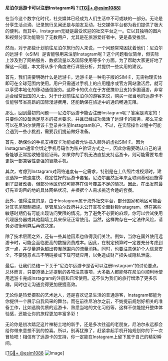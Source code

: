 **尼泊尔远游卡可以注册Instagram吗？[[TG💪+ @esim1088](https://t.me/s/esim1088)]**

在当今这个数字化时代，社交媒体已经成为人们生活中不可或缺的一部分。无论是分享生活点滴、记录旅行见闻还是与朋友互动，社交媒体平台都为我们提供了极大的便利。而其中，Instagram无疑是最受欢迎的社交平台之一。它以其独特的图片和视频分享功能吸引了无数用户，尤其是在旅游爱好者中，更是备受推崇。

然而，对于那些计划前往尼泊尔旅行的人来说，一个问题常常困扰着他们：尼泊尔的远游卡（eSIM）是否能够用来注册Instagram呢？这个问题看似简单，但实际上涉及到了网络服务、数据流量以及国际使用等多个方面。为了帮助大家更好地了解这一问题，本文将从多个角度进行详细分析，并提供一些实用的建议。

首先，我们需要明确什么是远游卡。远游卡是一种电子版的SIM卡，无需物理实体即可在全球范围内使用。用户只需通过手机上的应用程序或官方网站激活后，就可以享受本地化的移动通信服务。这种卡的优点在于方便携带且支持多国漫游，非常适合经常出国的人士。对于计划前往尼泊尔的游客来说，购买一张当地的远游卡不仅能够节省高昂的国际漫游费用，还能确保在旅途中的通讯畅通无阻。

那么，回到最初的问题——尼泊尔远游卡能否注册Instagram呢？答案是肯定的！只要你的设备满足基本的技术要求，并且已经成功激活了远游卡的服务，那么完全可以在尼泊尔使用该卡登录并注册Instagram账户。不过，在实际操作过程中可能会遇到一些小挑战，需要我们提前做好准备。

首先，确保你的手机支持双卡功能或者允许插入额外的虚拟SIM卡。因为Instagram通常会绑定手机号码作为账户验证方式之一，因此你需要确认自己的设备能够正常接收短信验证码。如果你的手机无法直接支持远游卡，则可能需要考虑更换一部兼容性更强的智能手机。

其次，考虑到Instagram对网络速度有一定需求，特别是在上传照片或视频时，建议选择一款速度快、稳定性好的远游卡套餐。尼泊尔虽然近年来互联网基础设施得到了显著改善，但部分地区仍然可能存在信号覆盖不足的情况。因此，在出发前最好先查询目的地的具体网络状况，并根据个人需求挑选合适的套餐。

此外，值得注意的是，由于Instagram属于海外社交平台，部分国家和地区可能会对其实施限制措施。尽管尼泊尔政府并未公开宣布全面封锁Instagram，但在某些敏感时期仍有可能出现访问受限的情况。为了避免不必要的麻烦，你可以尝试使用代理服务器或其他翻墙工具来保证正常使用。当然，这样做存在一定法律风险，请务必权衡利弊后再做决定。

除了技术层面之外，还有一些其他因素也值得我们关注。例如，当你在国外使用远游卡时，可能会面临更高的数据资费成本。因此，在制定预算时一定要充分考虑到这一点，并尽量避免超出套餐范围内的流量消耗。同时，也要注意保护个人信息安全，不要随意点击不明链接或下载可疑应用，以免造成财产损失或隐私泄露。

最后，让我们总结一下关于“尼泊尔远游卡是否可以注册Instagram”的讨论要点。总体而言，只要遵循上述提到的各项注意事项，大多数人都能够在尼泊尔顺利地使用远游卡完成Instagram的注册和日常使用。这不仅为我们的旅行增添了更多乐趣，同时也让沟通变得更加便捷高效。

无论你是热爱摄影的艺术达人，还是喜欢记录生活的普通游客，Instagram都能为你提供一个展示自我风采的舞台。而在前往尼泊尔之前，不妨提前规划好相关的准备工作，比如选购优质的远游卡、熟悉当地的文化习俗等，这样不仅能提升整体体验感，还能让你的旅程更加丰富多彩！

无论你是初次踏足这片神秘土地的新手，还是多次往返的老朋友，尼泊尔永远都会给你带来意想不到的惊喜。所以，别再犹豫了，赶紧拿起手机开始规划你的下一次冒险吧！相信有了远游卡的支持，你一定能在Instagram上留下属于自己的精彩瞬间。

[[TG💪+ @esim1088](https://t.me/s/esim1088) ![Image](https://i.postimg.cc/4NQfJmqS/Snipaste-2025-05-13-00-14-12.png)]